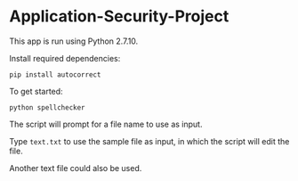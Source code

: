 # Application-Security-Project

This app is run using Python 2.7.10.

Install required dependencies:

`pip install autocorrect`

To get started:

`python spellchecker`

The script will prompt for a file name to use as input.

Type `text.txt` to use the sample file as input, in which the script will edit the file.

Another text file could also be used.

